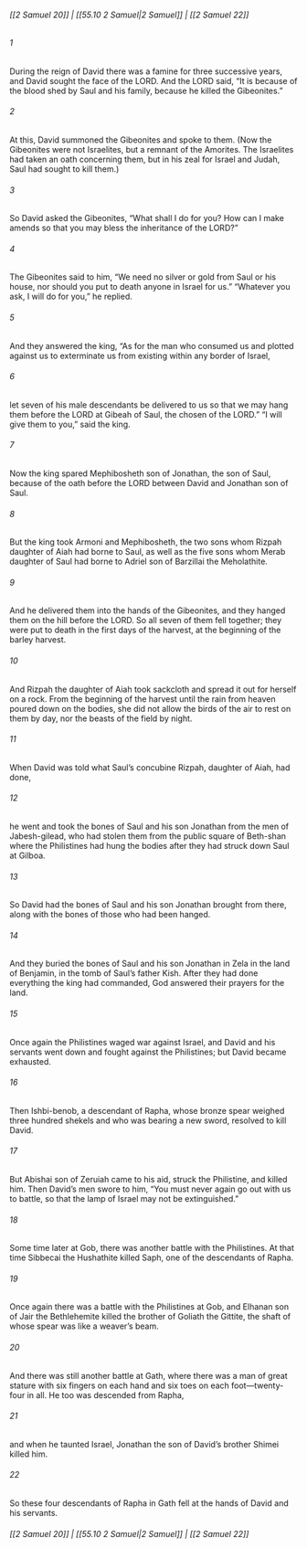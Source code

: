
###### [[2 Samuel 20]] | [[55.10 2 Samuel|2 Samuel]] | [[2 Samuel 22]]

###### 1
During the reign of David there was a famine for three successive years, and David sought the face of the LORD. And the LORD said, “It is because of the blood shed by Saul and his family, because he killed the Gibeonites.”
###### 2
At this, David summoned the Gibeonites and spoke to them. (Now the Gibeonites were not Israelites, but a remnant of the Amorites. The Israelites had taken an oath concerning them, but in his zeal for Israel and Judah, Saul had sought to kill them.)
###### 3
So David asked the Gibeonites, “What shall I do for you? How can I make amends so that you may bless the inheritance of the LORD?”
###### 4
The Gibeonites said to him, “We need no silver or gold from Saul or his house, nor should you put to death anyone in Israel for us.” “Whatever you ask, I will do for you,” he replied.
###### 5
And they answered the king, “As for the man who consumed us and plotted against us to exterminate us from existing within any border of Israel,
###### 6
let seven of his male descendants be delivered to us so that we may hang them before the LORD at Gibeah of Saul, the chosen of the LORD.” “I will give them to you,” said the king.
###### 7
Now the king spared Mephibosheth son of Jonathan, the son of Saul, because of the oath before the LORD between David and Jonathan son of Saul.
###### 8
But the king took Armoni and Mephibosheth, the two sons whom Rizpah daughter of Aiah had borne to Saul, as well as the five sons whom Merab daughter of Saul had borne to Adriel son of Barzillai the Meholathite.
###### 9
And he delivered them into the hands of the Gibeonites, and they hanged them on the hill before the LORD. So all seven of them fell together; they were put to death in the first days of the harvest, at the beginning of the barley harvest.
###### 10
And Rizpah the daughter of Aiah took sackcloth and spread it out for herself on a rock. From the beginning of the harvest until the rain from heaven poured down on the bodies, she did not allow the birds of the air to rest on them by day, nor the beasts of the field by night.
###### 11
When David was told what Saul’s concubine Rizpah, daughter of Aiah, had done,
###### 12
he went and took the bones of Saul and his son Jonathan from the men of Jabesh-gilead, who had stolen them from the public square of Beth-shan where the Philistines had hung the bodies after they had struck down Saul at Gilboa.
###### 13
So David had the bones of Saul and his son Jonathan brought from there, along with the bones of those who had been hanged.
###### 14
And they buried the bones of Saul and his son Jonathan in Zela in the land of Benjamin, in the tomb of Saul’s father Kish. After they had done everything the king had commanded, God answered their prayers for the land.
###### 15
Once again the Philistines waged war against Israel, and David and his servants went down and fought against the Philistines; but David became exhausted.
###### 16
Then Ishbi-benob, a descendant of Rapha, whose bronze spear weighed three hundred shekels and who was bearing a new sword, resolved to kill David.
###### 17
But Abishai son of Zeruiah came to his aid, struck the Philistine, and killed him. Then David’s men swore to him, “You must never again go out with us to battle, so that the lamp of Israel may not be extinguished.”
###### 18
Some time later at Gob, there was another battle with the Philistines. At that time Sibbecai the Hushathite killed Saph, one of the descendants of Rapha.
###### 19
Once again there was a battle with the Philistines at Gob, and Elhanan son of Jair the Bethlehemite killed the brother of Goliath the Gittite, the shaft of whose spear was like a weaver’s beam.
###### 20
And there was still another battle at Gath, where there was a man of great stature with six fingers on each hand and six toes on each foot—twenty-four in all. He too was descended from Rapha,
###### 21
and when he taunted Israel, Jonathan the son of David’s brother Shimei killed him.
###### 22
So these four descendants of Rapha in Gath fell at the hands of David and his servants.

###### [[2 Samuel 20]] | [[55.10 2 Samuel|2 Samuel]] | [[2 Samuel 22]]

